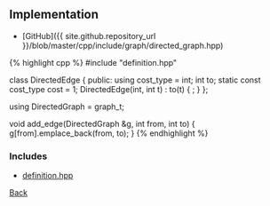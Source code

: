## Implementation

- [GitHub]({{ site.github.repository_url }}/blob/master/cpp/include/graph/directed_graph.hpp)

{% highlight cpp %}
#include "definition.hpp"

class DirectedEdge {
public:
  using cost_type = int;
  int to;
  static const cost_type cost = 1;
  DirectedEdge(int, int t) : to(t) { ; }
};

using DirectedGraph = graph_t<DirectedEdge>;

void add_edge(DirectedGraph &g, int from, int to) {
  g[from].emplace_back(from, to);
}
{% endhighlight %}

### Includes

- [definition.hpp](definition)

[Back](../..)
